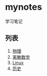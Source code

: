 # mynotes
学习笔记

## 列表

1. [物理](https://github.com/yepmourem/mynotes/tree/master/phy)
2. [离散数学](https://github.com/yepmourem/mynotes/tree/master/discrete)
3. [Linux](https://github.com/yepmourem/mynotes/tree/master/linux)
4. [历史](https://github.com/yepmourem/mynotes/tree/master/his)

